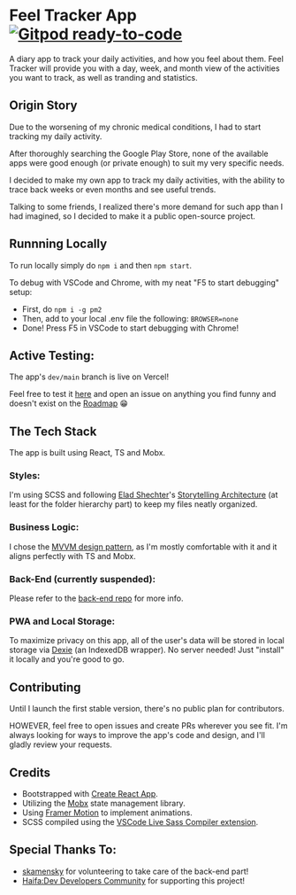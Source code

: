 # Feel Tracker App [![Gitpod ready-to-code](https://img.shields.io/badge/Gitpod-ready--to--code-blue?logo=gitpod)](https://gitpod.io/#https://github.com/Polarts/feel-tracker)

A diary app to track your daily activities, and how you feel about them.
Feel Tracker will provide you with a day, week, and month view of the activities you want to track, as well as tranding and statistics.

## Origin Story

Due to the worsening of my chronic medical conditions, I had to start tracking my daily activity. 

After thoroughly searching the Google Play Store, none of the available apps were good enough (or private enough) to suit my very specific needs.

I decided to make my own app to track my daily activities, with the ability to trace back weeks or even months and see useful trends.

Talking to some friends, I realized there's more demand for such app than I had imagined, so I decided to make it a public open-source project.

## Runnning Locally

To run locally simply do `npm i` and then `npm start`.

To debug with VSCode and Chrome, with my neat "F5 to start debugging" setup:

- First, do `npm i -g pm2`
- Then, add to your local .env file the following: `BROWSER=none`
- Done! Press F5 in VSCode to start debugging with Chrome!

## Active Testing:

The app's `dev/main` branch is live on Vercel! 

Feel free to test it [here](https://feel-tracker.vercel.app) and open an issue on anything you find funny and doesn't exist on the [Roadmap](https://github.com/Polarts/feel-tracker/projects/1) 😁

## The Tech Stack

The app is built using React, TS and Mobx.

### Styles:
I'm using SCSS and following [Elad Shechter](https://eladsc.com/)'s [Storytelling Architecture](https://eladsc.com/2019/11/29/css-story-architecture-talk/) (at least for the folder hierarchy part) to keep my files neatly organized. 

### Business Logic:
I chose the [MVVM design pattern](https://en.wikipedia.org/wiki/Model%E2%80%93view%E2%80%93viewmodel), as I'm mostly comfortable with it and it aligns perfectly with TS and Mobx.

### Back-End (currently suspended):
Please refer to the [back-end repo](https://github.com/skamensky/feel-tracker-backend) for more info.

### PWA and Local Storage:
To maximize privacy on this app, all of the user's data will be stored in local storage via [Dexie](https://dexie.org) (an IndexedDB wrapper). No server needed! Just "install" it locally and you're good to go.

## Contributing

Until I launch the first stable version, there's no public plan for contributors.

HOWEVER, feel free to open issues and create PRs wherever you see fit. I'm always looking for ways to improve the app's code and design, and I'll gladly review your requests.

## Credits

- Bootstrapped with [Create React App](https://github.com/facebook/create-react-app).
- Utilizing the [Mobx](https://mobx.js.org/README.html) state management library. 
- Using [Framer Motion](https://www.framer.com/docs/introduction/) to implement animations.
- SCSS compiled using the [VSCode Live Sass Compiler extension](https://marketplace.visualstudio.com/items?itemName=ritwickdey.live-sass).

## Special Thanks To:

- [skamensky](https://github.com/skamensky) for volunteering to take care of the back-end part!
- [Haifa:Dev Developers Community](https://haifadev.netlify.app/) for supporting this project!
